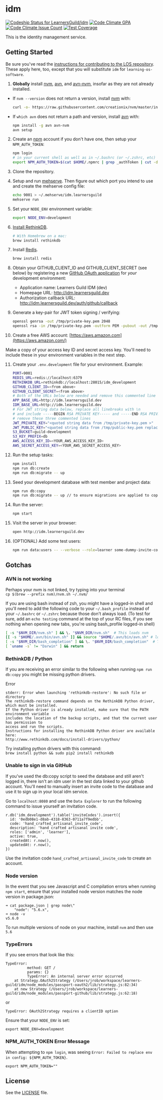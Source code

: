 # idm

[ ![Codeship Status for LearnersGuild/idm](https://app.codeship.com/projects/92d0f5c0-180d-0134-1b2a-7a446e54894e/status?branch=master)](https://app.codeship.com/projects/158637)
[![Code Climate GPA](https://codeclimate.com/github/LearnersGuild/idm/badges/gpa.svg)](https://codeclimate.com/github/LearnersGuild/idm/feed)
[![Code Climate Issue Count](https://codeclimate.com/github/LearnersGuild/idm/badges/issue_count.svg)](https://codeclimate.com/github/LearnersGuild/idm/feed)
[![Test Coverage](https://codeclimate.com/github/LearnersGuild/idm/coverage.svg)](https://codeclimate.com/github/LearnersGuild/idm/coverage)

This is the identity management service.

## Getting Started

Be sure you've read the [instructions for contributing to the LOS repository](https://github.com/LearnersGuild/learning-os-software/blob/master/appendix/how-to-modify.md). These apply here, too, except that you will substitute `idm` for `learning-os-software`.

1. **Globally** install [nvm][nvm], [avn][avn], and [avn-nvm][avn-nvm], insofar as they are not already installed.

- If `nvm --version` does not return a version, install [nvm][nvm] with:

    ```bash
    curl -o- https://raw.githubusercontent.com/creationix/nvm/master/install.sh | bash
    ```
    
- If `which avn` does not return a path and version, install [avn][avn] with:

    ```bash
    npm install -g avn avn-nvm
    avn setup
    ```

2. Create an [npm][npm] account if you don't have one, then setup your `NPM_AUTH_TOKEN`:

    ```bash
    npm login
    # in your current shell as well as in ~/.bashrc (or ~/.zshrc, etc)
    export NPM_AUTH_TOKEN=$(cat $HOME/.npmrc | grep _authToken | cut -d '=' -f2)
    ```

3. Clone the repository.

4. Setup and run [mehserve][mehserve]. Then figure out which port you intend to use and create the mehserve config file:

    ```bash
    echo 9001 > ~/.mehserve/idm.learnersguild
    mehserve run
    ```

5. Set your `NODE_ENV` environment variable:

    ```bash
    export NODE_ENV=development
    ```

6. [Install RethinkDB][install-rethinkdb].

    ```bash
    # With Homebrew on a mac:
    brew install rethinkdb
    ```

7. Install [Redis][redis].

    ```bash
    brew install redis
    ```

8. Obtain your GITHUB_CLIENT_ID and GITHUB_CLIENT_SECRET (see below) by registering a new [GitHub OAuth application][github-register-application] for _your_ development environment:
    - Application name: Learners Guild IDM (dev)
    - Homepage URL: http://idm.learnersguild.dev
    - Authorization callback URL: http://idm.learnersguild.dev/auth/github/callback

9. Generate a key-pair for JWT token signing / verifying:

    ```bash
    openssl genrsa -out /tmp/private-key.pem 2048
    openssl rsa -in /tmp/private-key.pem -outform PEM -pubout -out /tmp/public-key.pem
    ```

10. Create a free AWS account:
[https://aws.amazon.com](https://aws.amazon.com/)

Make a copy of your access key ID and secret access key. You'll need to include these in your  environment variables in the next step.

11. Create your `.env.development` file for your environment. Example:

    ```bash
    PORT=9001
    REDIS_URL=redis://localhost:6379
    RETHINKDB_URL=rethinkdb://localhost:28015/idm_development
    GITHUB_CLIENT_ID=<from above>
    GITHUB_CLIENT_SECRET=<from above>
    # Both of the URLs below are needed and remove this commented line
    APP_BASE_URL=http://idm.learnersguild.dev
    IDM_BASE_URL=http://idm.learnersguild.dev
    # For JWT string data below, replace all linebreaks with \n
    # and include -----BEGIN RSA PRIVATE KEY----- and -----END RSA PRIVATE KEY-----
    # remove these three commented lines
    JWT_PRIVATE_KEY="<quoted string data from /tmp/private-key.pem >"
    JWT_PUBLIC_KEY="<quoted string data from /tmp/public-key.pem replace all linebreaks with \n >"
    S3_BUCKET=guild-development
    S3_KEY_PREFIX=db
    AWS_ACCESS_KEY_ID=<YOUR_AWS_ACCESS_KEY_ID>
    AWS_SECRET_ACCESS_KEY=<YOUR_AWS_SECRET_ACCESS_KEY>
    ```

12. Run the setup tasks:

    ```bash
    npm install
    npm run db:create
    npm run db:migrate -- up
    ```

13. Seed your development database with test member and project data:

    ```bash
    npm run db:copy
    npm run db:migrate -- up // to ensure migrations are applied to copied data
    ```

14. Run the server:

    ```bash
    npm start
    ```

15. Visit the server in your browser:

    ```bash
    open http://idm.learnersguild.dev
    ```

16. (OPTIONAL) Add some test users:

    ```bash
    npm run data:users -- --verbose --role=learner some-dummy-invite-code
    ```

## Gotchas

### AVN is not working

Perhaps your nvm is not linked, try typing into your terminal  
`cp $(brew --prefix nvm)/nvm.sh ~/.nvm/`

If you are using bash instead of zsh, you might have a logged-in shell and you'll need to add the following code to your `~/.bash_profile` instead of your `~/.bashrc` or `~/.zshrc` because those don't always load. (To test for sure, add an `echo testing` command at the top of your RC files, if you see nothing when opening new tabs, you're using bash_profile logged-in shell)

```sh
[ -s "$NVM_DIR/nvm.sh" ] && \. "$NVM_DIR/nvm.sh"  # This loads nvm
[[ -s "$HOME/.avn/bin/avn.sh" ]] && source "$HOME/.avn/bin/avn.sh" # load avn
[ -s "$NVM_DIR/bash_completion" ] && \. "$NVM_DIR/bash_completion"  # This loads nvm bash_completion
[ `uname -s` != "Darwin" ] && return
```

### RethinkDB / Python

If you are receiving an error similar to the following when running `npm run db:copy` you might be missing python drivers.  

Error
```
stderr: Error when launching 'rethinkdb-restore': No such file or directory
The rethinkdb-restore command depends on the RethinkDB Python driver, which must be installed.
If the Python driver is already installed, make sure that the PATH environment variable
includes the location of the backup scripts, and that the current user has permission to
access and run the scripts.
Instructions for installing the RethinkDB Python driver are available here:
http://www.rethinkdb.com/docs/install-drivers/python/
```

Try installing python drivers with this command:  
`brew install python && sudo pip2 install rethinkdb`

### Unable to sign in via GitHub

If you've used the db:copy script to seed the database and still aren't logged in, there isn't an idm user in the test data linked to your github account. You'll need to manually insert an invite code to the database and use it to sign up in your local idm service.

Go to `localhost:8080` and use the `Data Explorer` to run the following command to issue yourself an invitation code.

```ReQl
r.db('idm_development').table('inviteCodes').insert({
  id: '0edb08e1-d8ab-4318-8363-0711a7f9edbb',
  code: 'hand_crafted_artisanal_invite_code',
  description: 'hand crafted artisanal invite code',
  roles: ['admin', 'learner'],
  active: true,
  createdAt: r.now(),
  updatedAt: r.now(),
})
```

Use the invitation code `hand_crafted_artisanal_invite_code` to create an account.

### Node version

In the event that you see Javascript and C compilation errors when running `npm start`,
ensure that your installed node version matches the node version in package.json:

```
➜ cat package.json | grep node\"
    "node": "5.6.x",
➜ node -v
v5.6.0
```

To run multiple versions of node on your machine, install `nvm` and then use `5.6`

### TypeErrors

If you see errors that look like this:

```
TypeError:
          method: GET /
          params: {}
          TypeError: An internal server error occurred
    at Strategy.OAuth2Strategy (/Users/jrob/workspace/learners-guild/idm/node_modules/passport-oauth2/lib/strategy.js:82:34)
    at new Strategy (/Users/jrob/workspace/learners-guild/idm/node_modules/passport-github/lib/strategy.js:62:18)
```
or

```
TypeError: OAuth2Strategy requires a clientID option
```

Ensure that your `NODE_ENV` is set:

`export NODE_ENV=development`

### NPM_AUTH_TOKEN Error Message

When attempting to `npm login`, was seeing `Error: Failed to replace env in config: ${NPM_AUTH_TOKEN}`.

`export NPM_AUTH_TOKEN=""`

## License

See the [LICENSE](./LICENSE) file.

[echo]: https://github.com/LearnersGuild/echo
[github-register-application]: https://github.com/settings/applications/new
[install-rethinkdb]: https://www.rethinkdb.com/docs/install/
[redis]: http://redis.io/
[mehserve]: https://github.com/timecounts/mehserve
[npm]: https://www.npmjs.com/
[nvm]: https://github.com/creationix/nvm
[avn]: https://github.com/wbyoung/avn
[avn-nvm]: https://github.com/wbyoung/avn-nvm
